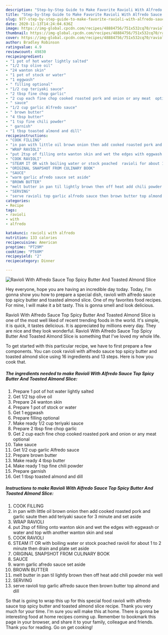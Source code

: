 ```yaml
---
description: "Step-by-Step Guide to Make Favorite Ravioli With Alfredo Sauce Top Spicy Butter And Toasted Almond Slice"
title: "Step-by-Step Guide to Make Favorite Ravioli With Alfredo Sauce Top Spicy Butter And Toasted Almond Slice"
slug: 977-step-by-step-guide-to-make-favorite-ravioli-with-alfredo-sauce-top-spicy-butter-and-toasted-almond-slice
date: 2020-11-13T14:24:04.636Z
image: https://img-global.cpcdn.com/recipes/48884756/751x532cq70/ravioli-with-alfredo-sauce-top-spicy-butter-and-toasted-almond-slice-recipe-main-photo.jpg
thumbnail: https://img-global.cpcdn.com/recipes/48884756/751x532cq70/ravioli-with-alfredo-sauce-top-spicy-butter-and-toasted-almond-slice-recipe-main-photo.jpg
cover: https://img-global.cpcdn.com/recipes/48884756/751x532cq70/ravioli-with-alfredo-sauce-top-spicy-butter-and-toasted-almond-slice-recipe-main-photo.jpg
author: Bradley Robinson
ratingvalue: 4.9
reviewcount: 49830
recipeingredient:
- "1 pot of hot water lightly salted"
- "1/2 tsp olive oil"
- "24 wanton skin"
- "1 pot of stock or water"
- "1 eggwash"
- " filling optional"
- "1/2 cup teriyaki sauce"
- "2 tbsp fine chop garlic"
- "2 cup each fine chop cooked roasted pork and onion or any meat  optional"
- " sauce"
- "1/2 cup garlic Alfredo sauce"
- " brown butter"
- "4 tbsp butter"
- "1 tsp fine chili powder"
- " garnish"
- "1 tbsp toasted almond and dill"
recipeinstructions:
- "COOK FILLING"
- "in pan with little oil brown onion then add cooked roasted pork and garlic saute then add teriyaki sauce for 3 minute and set aside"
- "WRAP RAVIOLI"
- "put 2tsp of filling onto wanton skin and wet the edges with eggwash or water and top with another wanton skin and  seal"
- "COOK RAVIOLI"
- "STEAM IT OR with boiling water or stock poached  ravioli for about 1 to 2 minute then drain and plate  set aside"
- "ORIGINAL SNAPSHOT FROM CULINARY BOOK"
- "SAUCE"
- "warm garlic afredo sauce set aside"
- "BROWN BUTTER"
- "melt butter in pan til lightly brown then off heat add chili powder mix well"
- "SERVING"
- "serve ravioli top garlic alfredo sauce then brown butter top almond and dill"
categories:
- Recipe
tags:
- ravioli
- with
- alfredo

katakunci: ravioli with alfredo 
nutrition: 133 calories
recipecuisine: American
preptime: "PT29M"
cooktime: "PT60M"
recipeyield: "2"
recipecategory: Dinner

---
```



![Ravioli With Alfredo Sauce Top Spicy Butter And Toasted Almond Slice](https://img-global.cpcdn.com/recipes/48884756/751x532cq70/ravioli-with-alfredo-sauce-top-spicy-butter-and-toasted-almond-slice-recipe-main-photo.jpg)

Hey everyone, hope you are having an incredible day today. Today, I'm gonna show you how to prepare a special dish, ravioli with alfredo sauce top spicy butter and toasted almond slice. One of my favorites food recipes. For mine, I will make it a bit tasty. This is gonna smell and look delicious.

Ravioli With Alfredo Sauce Top Spicy Butter And Toasted Almond Slice is one of the most well liked of recent trending foods in the world. It's simple, it is quick, it tastes delicious. It is appreciated by millions every day. They are nice and they look wonderful. Ravioli With Alfredo Sauce Top Spicy Butter And Toasted Almond Slice is something that I've loved my whole life.




To get started with this particular recipe, we have to first prepare a few components. You can cook ravioli with alfredo sauce top spicy butter and toasted almond slice using 16 ingredients and 13 steps. Here is how you cook that.

<!--inarticleads1-->

##### The ingredients needed to make Ravioli With Alfredo Sauce Top Spicy Butter And Toasted Almond Slice:

1. Prepare 1 pot of hot water lightly salted
1. Get 1/2 tsp olive oil
1. Prepare 24 wanton skin
1. Prepare 1 pot of stock or water
1. Get 1 eggwash
1. Prepare  filling optional
1. Make ready 1/2 cup teriyaki sauce
1. Prepare 2 tbsp fine chop garlic
1. Get 2 cup each fine chop cooked roasted pork and onion or any meat  optional
1. Take  sauce
1. Get 1/2 cup garlic Alfredo sauce
1. Prepare  brown butter
1. Make ready 4 tbsp butter
1. Make ready 1 tsp fine chili powder
1. Prepare  garnish
1. Get 1 tbsp toasted almond and dill




<!--inarticleads2-->

##### Instructions to make Ravioli With Alfredo Sauce Top Spicy Butter And Toasted Almond Slice:

1. COOK FILLING
1. in pan with little oil brown onion then add cooked roasted pork and garlic saute then add teriyaki sauce for 3 minute and set aside
1. WRAP RAVIOLI
1. put 2tsp of filling onto wanton skin and wet the edges with eggwash or water and top with another wanton skin and  seal
1. COOK RAVIOLI
1. STEAM IT OR with boiling water or stock poached  ravioli for about 1 to 2 minute then drain and plate  set aside
1. ORIGINAL SNAPSHOT FROM CULINARY BOOK
1. SAUCE
1. warm garlic afredo sauce set aside
1. BROWN BUTTER
1. melt butter in pan til lightly brown then off heat add chili powder mix well
1. SERVING
1. serve ravioli top garlic alfredo sauce then brown butter top almond and dill




So that is going to wrap this up for this special food ravioli with alfredo sauce top spicy butter and toasted almond slice recipe. Thank you very much for your time. I'm sure you will make this at home. There is gonna be interesting food at home recipes coming up. Remember to bookmark this page in your browser, and share it to your family, colleague and friends. Thank you for reading. Go on get cooking!
